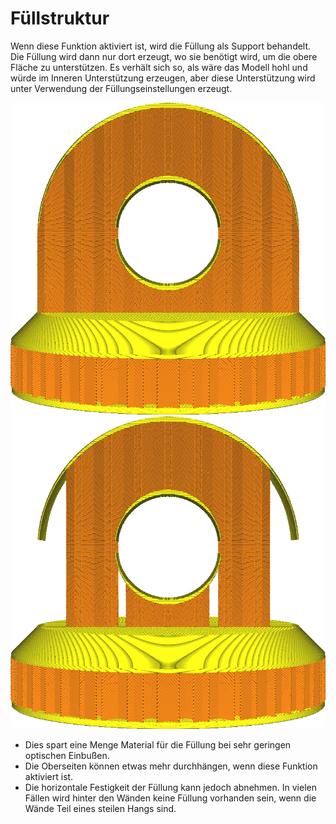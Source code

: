 Füllstruktur
====
Wenn diese Funktion aktiviert ist, wird die Füllung als Support behandelt. Die Füllung wird dann nur dort erzeugt, wo sie benötigt wird, um die obere Fläche zu unterstützen. Es verhält sich so, als wäre das Modell hohl und würde im Inneren Unterstützung erzeugen, aber diese Unterstützung wird unter Verwendung der Füllungseinstellungen erzeugt.

![Normale Füllung](../../../articles/images/infill_support_enabled_disabled.png)
![Füllstruktur aktiviert](../../../articles/images/infill_support_angle_low.png)

* Dies spart eine Menge Material für die Füllung bei sehr geringen optischen Einbußen.
* Die Oberseiten können etwas mehr durchhängen, wenn diese Funktion aktiviert ist.
* Die horizontale Festigkeit der Füllung kann jedoch abnehmen. In vielen Fällen wird hinter den Wänden keine Füllung vorhanden sein, wenn die Wände Teil eines steilen Hangs sind.